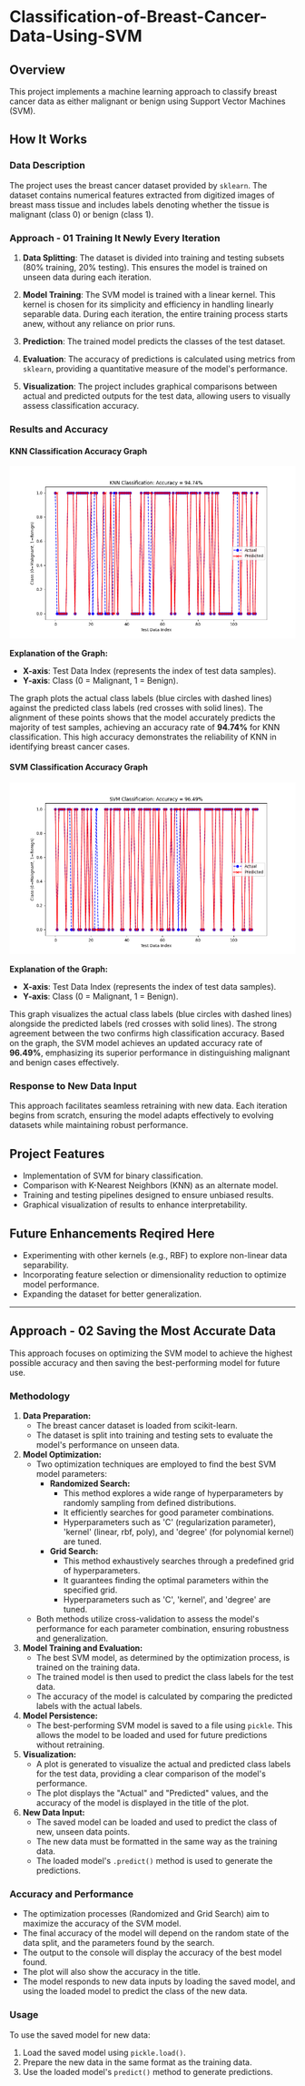 # Classification-of-Breast-Cancer-Data-Using-SVM

## Overview

This project implements a machine learning approach to classify breast cancer data as either malignant or benign using Support Vector Machines (SVM). 

## How It Works

### Data Description

The project uses the breast cancer dataset provided by `sklearn`. The dataset contains numerical features extracted from digitized images of breast mass tissue and includes labels denoting whether the tissue is malignant (class 0) or benign (class 1).

### Approach - 01 Training It Newly Every Iteration

1. **Data Splitting**: The dataset is divided into training and testing subsets (80% training, 20% testing). This ensures the model is trained on unseen data during each iteration.
   
2. **Model Training**: The SVM model is trained with a linear kernel. This kernel is chosen for its simplicity and efficiency in handling linearly separable data. During each iteration, the entire training process starts anew, without any reliance on prior runs.

3. **Prediction**: The trained model predicts the classes of the test dataset.

4. **Evaluation**: The accuracy of predictions is calculated using metrics from `sklearn`, providing a quantitative measure of the model's performance.

5. **Visualization**: The project includes graphical comparisons between actual and predicted outputs for the test data, allowing users to visually assess classification accuracy.

### Results and Accuracy

#### KNN Classification Accuracy Graph

![KNN Accuracy Graph](https://github.com/Ahnuf-Karim-Chowdhury/Classification-of-breast-cancer-data-using-SVM/blob/main/Approach%20-%2001%20-%20Training%20it%20Newly%20Every%20Iteration/KNN%20Accuracy.png?raw=true)

**Explanation of the Graph:**

- **X-axis**: Test Data Index (represents the index of test data samples).
- **Y-axis**: Class (0 = Malignant, 1 = Benign).

The graph plots the actual class labels (blue circles with dashed lines) against the predicted class labels (red crosses with solid lines). The alignment of these points shows that the model accurately predicts the majority of test samples, achieving an accuracy rate of **94.74%** for KNN classification. This high accuracy demonstrates the reliability of KNN in identifying breast cancer cases.

#### SVM Classification Accuracy Graph

![SVM Accuracy Graph](https://github.com/Ahnuf-Karim-Chowdhury/Classification-of-breast-cancer-data-using-SVM/blob/main/Approach%20-%2001%20-%20Training%20it%20Newly%20Every%20Iteration/SVM%20Accuracy.png?raw=true)

**Explanation of the Graph:**

- **X-axis**: Test Data Index (represents the index of test data samples).
- **Y-axis**: Class (0 = Malignant, 1 = Benign).

This graph visualizes the actual class labels (blue circles with dashed lines) alongside the predicted labels (red crosses with solid lines). The strong agreement between the two confirms high classification accuracy. Based on the graph, the SVM model achieves an updated accuracy rate of **96.49%**, emphasizing its superior performance in distinguishing malignant and benign cases effectively.

### Response to New Data Input

This approach facilitates seamless retraining with new data. Each iteration begins from scratch, ensuring the model adapts effectively to evolving datasets while maintaining robust performance.

## Project Features

- Implementation of SVM for binary classification.
- Comparison with K-Nearest Neighbors (KNN) as an alternate model.
- Training and testing pipelines designed to ensure unbiased results.
- Graphical visualization of results to enhance interpretability.

## Future Enhancements Reqired Here

- Experimenting with other kernels (e.g., RBF) to explore non-linear data separability.
- Incorporating feature selection or dimensionality reduction to optimize model performance.
- Expanding the dataset for better generalization.

---

## Approach - 02 Saving the Most Accurate Data

This approach focuses on optimizing the SVM model to achieve the highest possible accuracy and then saving the best-performing model for future use.

### Methodology

1.  **Data Preparation:**
    * The breast cancer dataset is loaded from scikit-learn.
    * The dataset is split into training and testing sets to evaluate the model's performance on unseen data.
2.  **Model Optimization:**
    * Two optimization techniques are employed to find the best SVM model parameters:
        * **Randomized Search:**
            * This method explores a wide range of hyperparameters by randomly sampling from defined distributions.
            * It efficiently searches for good parameter combinations.
            * Hyperparameters such as 'C' (regularization parameter), 'kernel' (linear, rbf, poly), and 'degree' (for polynomial kernel) are tuned.
        * **Grid Search:**
            * This method exhaustively searches through a predefined grid of hyperparameters.
            * It guarantees finding the optimal parameters within the specified grid.
            * Hyperparameters such as 'C', 'kernel', and 'degree' are tuned.
    * Both methods utilize cross-validation to assess the model's performance for each parameter combination, ensuring robustness and generalization.
3.  **Model Training and Evaluation:**
    * The best SVM model, as determined by the optimization process, is trained on the training data.
    * The trained model is then used to predict the class labels for the test data.
    * The accuracy of the model is calculated by comparing the predicted labels with the actual labels.
4.  **Model Persistence:**
    * The best-performing SVM model is saved to a file using `pickle`. This allows the model to be loaded and used for future predictions without retraining.
5.  **Visualization:**
    * A plot is generated to visualize the actual and predicted class labels for the test data, providing a clear comparison of the model's performance.
    * The plot displays the "Actual" and "Predicted" values, and the accuracy of the model is displayed in the title of the plot.
6.  **New Data Input:**
    * The saved model can be loaded and used to predict the class of new, unseen data points.
    * The new data must be formatted in the same way as the training data.
    * The loaded model's `.predict()` method is used to generate the predictions.

### Accuracy and Performance

* The optimization processes (Randomized and Grid Search) aim to maximize the accuracy of the SVM model.
* The final accuracy of the model will depend on the random state of the data split, and the parameters found by the search.
* The output to the console will display the accuracy of the best model found.
* The plot will also show the accuracy in the title.
* The model responds to new data inputs by loading the saved model, and using the loaded model to predict the class of the new data.

### Usage

To use the saved model for new data:

1.  Load the saved model using `pickle.load()`.
2.  Prepare the new data in the same format as the training data.
3.  Use the loaded model's `predict()` method to generate predictions.

